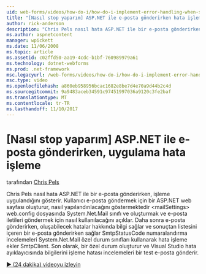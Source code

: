 ```yaml
---
uid: web-forms/videos/how-do-i/how-do-i-implement-error-handling-when-sending-email-with-aspnet
title: "[Nasıl stop yaparım] ASP.NET ile e-posta gönderirken hata işleme uygulamak | Microsoft Docs"
author: rick-anderson
description: "Chris Pels nasıl hata ASP.NET ile bir e-posta gönderirken, işleme uygulandığını gösterir. Kullanıcı e-posta göndermek için bir ASP.NET web sayfası oluşturur, nasıl yapılandırılacağı & lt. gösterir..."
ms.author: aspnetcontent
manager: wpickett
ms.date: 11/06/2008
ms.topic: article
ms.assetid: c02ffd50-aa19-4cdc-b1bf-760989979a61
ms.technology: dotnet-webforms
ms.prod: .net-framework
msc.legacyurl: /web-forms/videos/how-do-i/how-do-i-implement-error-handling-when-sending-email-with-aspnet
msc.type: video
ms.openlocfilehash: a860eb958956bcac1682e8be7d4e70a9d44b2c4d
ms.sourcegitcommit: 9a9483aceb34591c97451997036a9120c3fe2baf
ms.translationtype: MT
ms.contentlocale: tr-TR
ms.lasthandoff: 11/10/2017
---
```

<a name="how-do-i-implement-error-handling-when-sending-email-with-aspnet"></a>[Nasıl stop yaparım] ASP.NET ile e-posta gönderirken, uygulama hata işleme
====================
tarafından [Chris Pels](https://twitter.com/chrispels)

Chris Pels nasıl hata ASP.NET ile bir e-posta gönderirken, işleme uygulandığını gösterir. Kullanıcı e-posta göndermek için bir ASP.NET web sayfası oluşturur, nasıl yapılandırılacağını göstermektedir &lt;mailSettings&gt; web.config dosyasında System.Net.Mail sınıfı ve oluşturmak ve e-posta iletileri göndermek için nasıl kullanılacağını açıklar. Daha sonra e-posta gönderirken, oluşabilecek hatalar hakkında bilgi sağlar ve sonuçtan listesini içeren bir e-posta gönderirken sağlar SmtpStatusCode numaralandırma incelemeleri System.Net.Mail özel durum sınıfları kullanarak hata işleme ekler SmtpClient. Son olarak, bir özel durum oluşturur ve Visual Studio hata ayıklayıcısında bilgilerini işleme hatası incelemeleri bir test e-posta gönderir.

[&#9654; (24 dakika) videoyu izleyin](https://channel9.msdn.com/Blogs/ASP-NET-Site-Videos/how-do-i-implement-error-handling-when-sending-email-with-aspnet)
